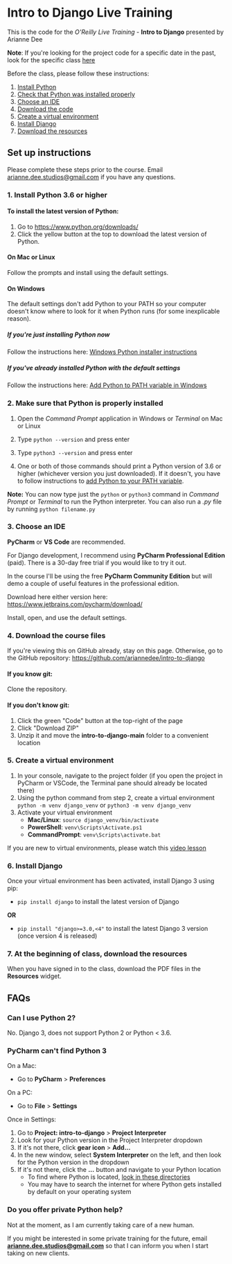 # Intro to Django Live Training
This is the code for the *O'Reilly Live Training* - **Intro to Django** presented by Arianne Dee

**Note**: If you're looking for the project code for a specific date in the past,
look for the specific class [here](https://github.com/ariannedee/intro-to-django/releases)

Before the class, please follow these instructions:
1. [Install Python](#1-install-python-36-or-higher)
1. [Check that Python was installed properly](#2-make-sure-that-python-is-properly-installed)
1. [Choose an IDE](#3-choose-an-ide)
1. [Download the code](#4-download-the-course-files)
1. [Create a virtual environment](#5-create-a-virtual-environment)
1. [Install Django](#6-install-django)
1. [Download the resources](#7-at-the-beginning-of-class-download-the-resources)

## Set up instructions
Please complete these steps prior to the course.
Email 
[arianne.dee.studios@gmail.com](mailto:arianne.dee.studios@gmail.com)
if you have any questions.
### 1. Install Python 3.6 or higher

#### To install the latest version of Python:
1. Go to https://www.python.org/downloads/
1. Click the yellow button at the top to download the latest version of Python.

#### On Mac or Linux
Follow the prompts and install using the default settings.

#### On Windows
The default settings don't add Python to your PATH
so your computer doesn't know where to look for it when Python runs
(for some inexplicable reason).

##### If you're just installing Python now
Follow the instructions here: [Windows Python installer instructions](docs/WININSTALL.md)

##### If you've already installed Python with the default settings
Follow the instructions here: [Add Python to PATH variable in Windows](docs/WINSETPATH.md)

### 2. Make sure that Python is properly installed
1. Open the *Command Prompt* application in Windows
   or *Terminal* on Mac or Linux

1. Type `python --version` and press enter

1. Type `python3 --version` and press enter

1. One or both of those commands should print
   a Python version of 3.6 or higher
   (whichever version you just downloaded).
   If it doesn't, you have to follow instructions to
   [add Python to your PATH variable](docs/WINSETPATH.md).

**Note:**
You can now type just the `python` or `python3` command
in *Command Prompt* or *Terminal*
to run the Python interpreter.
You can also run a *.py* file by running
`python filename.py`

### 3. Choose an IDE
**PyCharm** or **VS Code** are recommended.

For Django development, I recommend using **PyCharm Professional Edition** (paid).
There is a 30-day free trial if you would like to try it out.

In the course I'll be using the free **PyCharm Community Edition**
but will demo a couple of useful features in the professional edition.


Download here either version here: https://www.jetbrains.com/pycharm/download/

Install, open, and use the default settings.

### 4. Download the course files
If you're viewing this on GitHub already, stay on this page.
Otherwise, go to the GitHub repository: https://github.com/ariannedee/intro-to-django

#### If you know git:
Clone the repository.

#### If you don't know git:
1. Click the green "Code" button at the top-right of the page
2. Click "Download ZIP"
3. Unzip it and move the **intro-to-django-main** folder to a convenient location

### 5. Create a virtual environment
1. In your console, navigate to the project folder (if you open the project in PyCharm or VSCode, the Terminal pane should already be located there)
2. Using the python command from step 2, create a virtual environment
`python -m venv django_venv` or `python3 -m venv django_venv`
3. Activate your virtual environment
   - **Mac/Linux**: `source django_venv/bin/activate`
   - **PowerShell**: `venv\Scripts\Activate.ps1`
   - **CommandPrompt**: `venv\Scripts\activate.bat`

If you are new to virtual environments, please watch this 
[video lesson](https://learning.oreilly.com/videos/next-level-python/9780136904083/9780136904083-NLP1_01_03_03/)

### 6. Install Django
Once your virtual environment has been activated, install Django 3 using pip:
- `pip install django` to install the latest version of Django
  
**OR**
- `pip install "django>=3.0,<4"` to install the latest Django 3 version (once version 4 is released)

### 7. At the beginning of class, download the resources
When you have signed in to the class,
download the PDF files in the **Resources** widget.

## FAQs
### Can I use Python 2?

No. Django 3, does not support Python 2 or Python < 3.6.

### PyCharm can't find Python 3

On a Mac:
- Go to **PyCharm** > **Preferences**

On a PC:
- Go to **File** > **Settings**

Once in Settings:
1. Go to **Project: intro-to-django** > **Project Interpreter**
1. Look for your Python version in the Project Interpreter dropdown
1. If it's not there, click **gear icon** > **Add...**
1. In the new window, select **System Interpreter** on the left, and then look for the Python version in the dropdown
1. If it's not there, click the **...** button and navigate to your Python location
    - To find where Python is located, [look in these directories](docs/PATH_LOCATIONS.md)
    - You may have to search the internet for where Python gets installed by default on your operating system

### Do you offer private Python help?
Not at the moment, as I am currently taking care of a new human.

If you might be interested in some private training for the future, email 
[**arianne.dee.studios@gmail.com**](mailto:arianne.dee.studios@gmail.com) 
so that I can inform you when I start taking on new clients.
